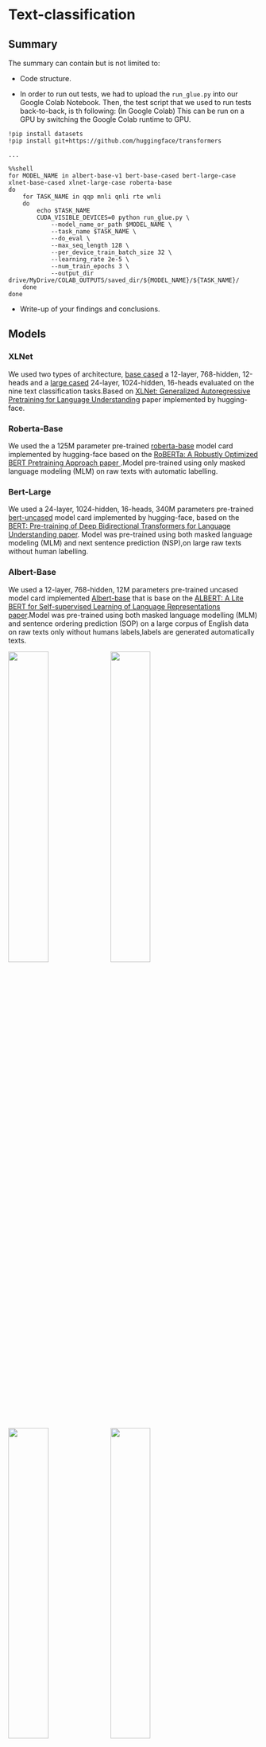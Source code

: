 # Text-classification 

## Summary

The summary can contain but is not limited to:

- Code structure.

- In order to run out tests, we had to upload the `run_glue.py` into our Google Colab Notebook. Then, the test script that we used to run tests back-to-back, is th following:
(In Google Colab) This can be run on a GPU by switching the Google Colab runtime to GPU.

```
!pip install datasets
!pip install git+https://github.com/huggingface/transformers

...

%%shell
for MODEL_NAME in albert-base-v1 bert-base-cased bert-large-case xlnet-base-cased xlnet-large-case roberta-base
do
    for TASK_NAME in qqp mnli qnli rte wnli
    do
        echo $TASK_NAME
        CUDA_VISIBLE_DEVICES=0 python run_glue.py \
            --model_name_or_path $MODEL_NAME \
            --task_name $TASK_NAME \
            --do_eval \
            --max_seq_length 128 \
            --per_device_train_batch_size 32 \
            --learning_rate 2e-5 \
            --num_train_epochs 3 \
            --output_dir drive/MyDrive/COLAB_OUTPUTS/saved_dir/${MODEL_NAME}/${TASK_NAME}/
    done
done
```

- Write-up of your findings and conclusions.

## Models

### XLNet

We used two types of architecture, [base cased](https://huggingface.co/xlnet-base-cased) a 12-layer, 768-hidden, 12-heads and a [large cased](https://huggingface.co/xlnet-large-cased)  24-layer, 1024-hidden, 16-heads evaluated on the nine  text classification tasks.Based on [XLNet: Generalized Autoregressive Pretraining for Language Understanding](https://arxiv.org/abs/1906.08237) paper implemented by hugging-face.
### Roberta-Base

We used the a 125M parameter pre-trained [roberta-base](https://huggingface.co/roberta-base) model card implemented by hugging-face based on the [RoBERTa: A Robustly Optimized BERT Pretraining Approach paper ](https://arxiv.org/abs/1907.11692).Model pre-trained using only masked language modeling (MLM) on raw texts with automatic labelling.


### Bert-Large

We used a 24-layer, 1024-hidden, 16-heads, 340M parameters  pre-trained [bert-uncased](https://huggingface.co/bert-base-uncased) model card implemented by hugging-face, based on the [BERT: Pre-training of Deep Bidirectional Transformers for Language Understanding paper](https://arxiv.org/abs/1810.04805). Model was pre-trained using both masked language modeling (MLM) and next sentence prediction (NSP),on large raw texts without human labelling.


### Albert-Base

We used a 12-layer, 768-hidden, 12M parameters  pre-trained uncased model card implemented [Albert-base](https://huggingface.co/transformers/model_doc/albert.html) that is base on the [ALBERT: A Lite BERT for Self-supervised Learning of Language Representations paper](https://arxiv.org/abs/1909.11942).Model was pre-trained using both masked language modelling (MLM) and sentence ordering prediction (SOP) on a large corpus of English data on raw texts only without humans labels,labels are generated automatically texts.

<img src='./imgs/ALBERT_BASE_ACCURACY.png' width="40%">

<img src='./imgs/ALBERT_BASE_LOSS.png' width="40%">

<img src='./imgs/BERT_BASE_ACCURACY.png' width="40%">

<img src='./imgs/BERT_BASE_LOSS.png' width="40%">

<img src='./imgs/BERT_BASE_RUNTIME.png' width="40%">

<img src='./imgs/BERT_BASE_SAMPLES.png' width="40%">

<img src='./imgs/BERT_BASE_STEPS.png' width="40%">

<img src='./imgs/BERT_LARGE_ACCURACY.png' width="40%">

<img src='./imgs/BERT_LARGE_LOSS.png' width="40%">

<img src='./imgs/ROBERTA_ACCURACY.png' width="40%">

<img src='./imgs/ROBERTA_LOSS.png' width="40%">

<img src='./imgs/XLNET_ACCURACY.png' width="40%">

<img src='./imgs/XLNET_LOSS.png' width="40%">

<img src='./imgs/XLNET_LARGE_ACCURACY.png' width="40%">

<img src='./imgs/XLNET_LARGE_LOSS.png' width="40%">

<img src='./imgs/PARAMETERS.png' width="40%">

<img src='./imgs/EVALUATION_LOSS.png' width="40%">

<img src='./imgs/EVALUATION_ACCURACY.png' width="40%">

- Ipython notebooks can be organized in `notebooks`.

## Ablation study

### Fine-tune v.s. zero-shot

All evaluations in the above sections are zero-shot results — the pretrained models are asked to predict the testing dataset without fine-tuning on it. In this section, we compare the results between fine-tune and zero-shot on selected dataset. We first compared finetuned models and zero-shot models on dataset sst2 and mrpn. The plot below demonsrates that finetuning can improve the model accuracy by almost 100%. 

<p align="left">
    <img src="./imgs/sst_trainedv.s.untrained.png" width="600" height="400">
    <img src="./imgs/mrpc_trainedv.s.untrained.png" width="600" height="400">
</p>

### Half precision v.s. single precision 
One of the most interesting option to run transformer like model is the floating point precision. It is common to use mixed precision (half precision: fp16) to improve training speed. There are mainly 3 reasons to favor mixed precision training in practice:
* It speeds training by almost 2x.  
* It consumes much less GPU memory. In the case of large transformer model such as GPT-J (6B parameters), even single batch size takes 24GB GPU memory in float32 precision. Therefore, it is a must to use mixed precision to fit big transformers in most GPUs unless exploring model parallelism.  
* ZeRO Optimizations which offload GPU memory to CPU during some stages of training only supports half precision. 

Therefore, in this section, we conducted an ablation study on half precision v.s. single precision. The focus is to examine if half precision leads to any accuracy loss. And the following plot demonsrates that there is no significant evaluation accuracy loss when dropping half precision.

<p align="left">
    <img src="./imgs/eval_acc_fp16_fp32.png" width="600" height="300">
</p>

### Base model v.s. large model

One of the gold standard in transformer model is the bigger the better. In this section, we take a closer on this standard on our datasets. We selected BERT-base, BERT-large, XLNet and XLNet-large to conduct the comparison. We also normalized the accuracy by the number of parameters or the per step time to see if there is a diminishing effect to increase model size.

<p align="left">
    <img src="./imgs/base_vs_large.png" width="600" height="300">
    <img src="./imgs/samples_seconds_base_large.png" width="600" height="300">
</p>

The above plots showed that increasing the number of parameters by 3X on BERT model leads to roughly 10% improvement in accuracy. The runtime overhead is about 5X. Therefore, the complexity cost of increasing model parameters is more than the accuracy gain.

### Cased v.s. uncased

Most pretrained models come with two options — cased and uncased. Most uncased models are pretrained on lower-cased English text. In this section, we examine if the choice of cased/uncased pretrained models can lead to a difference in the downstream tasks. 

The plot below shows that there is no significant accuracy difference on tasks sst2 and mrpc between cased BERT and uncased BERT.

<p align="left">
    <img src="./imgs/cased_vs_uncased.png" width="600" height="300">
</p>

